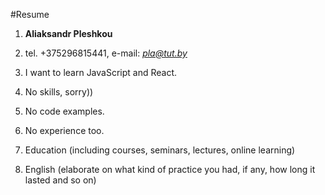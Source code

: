 #Resume
    
1. **Aliaksandr Pleshkou**
2. tel. +375296815441, e-mail: *pla@tut.by*
3. I want to learn JavaScript and React.
4. No skills, sorry))
5. No code examples.
6. No experience too.







7. Education (including courses, seminars, lectures, online learning)
8. English (elaborate on what kind of practice you had, if any, how long it lasted and so on)